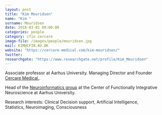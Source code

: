 ```yaml
---
layout: post
title: "Kim Mouridsen"
name: "Kim "
surname: Mouridsen
date: 2018-03-01 09:00:00
categories: people
category: cfin cercare
image-file: /images/people/mouridsen.jpg
mail: KIM@CFIN.AU.DK
website: "https://cercare-medical.com/kim-mouridsen/"
twitter:
researchgate: "https://www.researchgate.net/profile/Kim_Mouridsen"
---
```


Associate professor at Aarhus University. Managing Director and Founder [Cercare Medical.](https://cercare-medical.com/).

Head of the [Neuroinformatics group](http://cfin.au.dk/cfinmindlab-labs-research-groups/neuroinformatics/) at the Center of Functionally Integrative Neuroscience at Aarhus University.

Research interests: Clinical Decision support, Artificial Intelligence, Statistics, Neuroimaging, Consciousness
